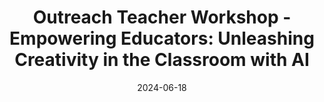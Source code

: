 ---
title: "Outreach Teacher Workshop - Empowering Educators: Unleashing Creativity in the Classroom with AI"
summary: Instructor
date: 2024-06-18
type: docs
math: false
tags:
  - CUHK Jockey Club AI for the Future Project
---